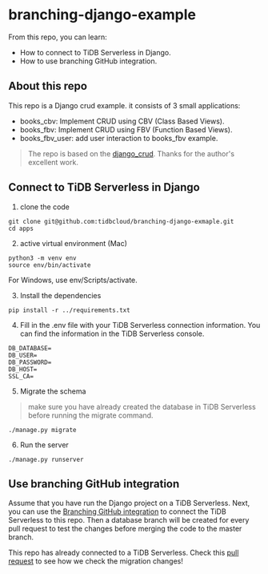 # branching-django-example

From this repo, you can learn:

- How to connect to TiDB Serverless in Django.
- How to use branching GitHub integration.

## About this repo

This repo is a Django crud example. it consists of 3 small applications:

- books_cbv: Implement CRUD using CBV (Class Based Views).
- books_fbv: Implement CRUD using FBV (Function Based Views).
- books_fbv_user: add user interaction to books_fbv example.

> The repo is based on the [django_crud](https://github.com/rayed/django_crud). Thanks for the author's excellent work.

## Connect to TiDB Serverless in Django

1. clone the code

```
git clone git@github.com:tidbcloud/branching-django-exmaple.git
cd apps
```

2. active virtual environment (Mac)

```
python3 -m venv env
source env/bin/activate
```

For Windows, use env/Scripts/activate.

3. Install the dependencies

```
pip install -r ../requirements.txt
```

4. Fill in the .env file with your TiDB Serverless connection information. You can find the information in the TiDB Serverless console.

```
DB_DATABASE=
DB_USER=
DB_PASSWORD=
DB_HOST=
SSL_CA=
```

5. Migrate the schema

> make sure you have already created the database in TiDB Serverless before running the migrate command.

```
./manage.py migrate
```

6. Run the server

```
./manage.py runserver
```

## Use branching GitHub integration

Assume that you have run the Django project on a TiDB Serverless. Next, you can use the [Branching GitHub integration](https://docs.pingcap.com/tidbcloud/branch-github-integration) to connect the TiDB Serverless to this repo. Then a database branch will be created for every pull request to test the changes before merging the code to the master branch.

This repo has already connected to a TiDB Serverless. Check this [pull request](https://github.com/tidbcloud/branching-django-exmaple/pull/1) to see how we check the migration changes!


